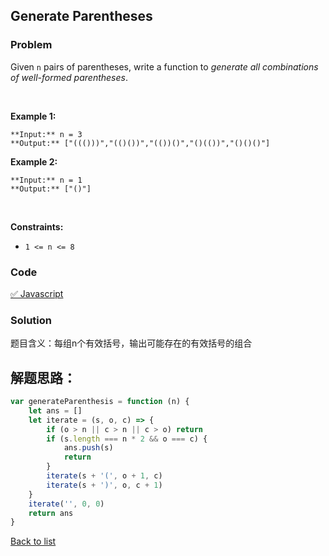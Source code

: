 Generate Parentheses
---
### Problem
Given `n` pairs of parentheses, write a function to *generate all combinations of well-formed parentheses*.


 


**Example 1:**



```
**Input:** n = 3
**Output:** ["((()))","(()())","(())()","()(())","()()()"]

```
**Example 2:**



```
**Input:** n = 1
**Output:** ["()"]

```

 


**Constraints:**


* `1 <= n <= 8`

### Code
[✅ Javascript](./solution.js)
### Solution
题目含义：每组n个有效括号，输出可能存在的有效括号的组合

解题思路：
- 

```javascript
var generateParenthesis = function (n) {
    let ans = []
    let iterate = (s, o, c) => {
        if (o > n || c > n || c > o) return
        if (s.length === n * 2 && o === c) {
            ans.push(s)
            return
        }
        iterate(s + '(', o + 1, c)
        iterate(s + ')', o, c + 1)
    }
    iterate('', 0, 0)
    return ans
}
```

[Back to list](../README.md)